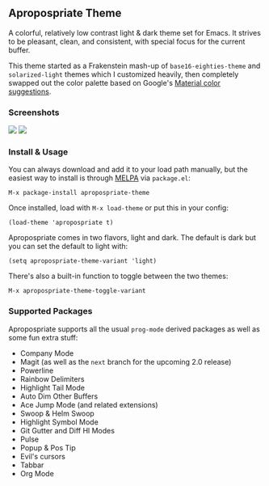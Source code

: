 ## Apropospriate Theme ##

A colorful, relatively low contrast light & dark theme set for Emacs. It strives to be pleasant, clean, and consistent, with special focus for the current buffer.

This theme started as a Frakenstein mash-up of `base16-eighties-theme` and `solarized-light` themes which I customized heavily, then completely swapped out the color palette based on Google's [Material color suggestions](http://www.google.com/design/spec/style/color.html#color-color-palette).

### Screenshots ###

![](https://raw.github.com/waymondo/Aproprospriate-Theme/master/dark.png)
![](https://raw.github.com/waymondo/Aproprospriate-Theme/master/light.png)

### Install & Usage ###

You can always download and add it to your load path manually, but the easiest way to install is through [MELPA](http://melpa.org) via `package.el`:

```
M-x package-install apropospriate-theme
```

Once installed, load with `M-x load-theme` or put this in your config:

``` elisp
(load-theme 'apropospriate t)
```

Apropospriate comes in two flavors, light and dark. The default is dark but you can set the default to light with:

``` elisp
(setq apropospriate-theme-variant 'light)
```

There's also a built-in function to toggle between the two themes:

``` 
M-x apropospriate-theme-toggle-variant
```

### Supported Packages ###

Apropospriate supports all the usual `prog-mode` derived packages as well as some fun extra stuff:

* Company Mode
* Magit (as well as the `next` branch for the upcoming 2.0 release)
* Powerline
* Rainbow Delimiters
* Highlight Tail Mode
* Auto Dim Other Buffers
* Ace Jump Mode (and related extensions)
* Swoop & Helm Swoop
* Highlight Symbol Mode
* Git Gutter and Diff Hl Modes
* Pulse
* Popup & Pos Tip
* Evil's cursors
* Tabbar
* Org Mode

